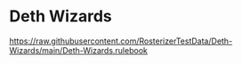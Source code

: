 # Deth Wizards

https://raw.githubusercontent.com/RosterizerTestData/Deth-Wizards/main/Deth-Wizards.rulebook